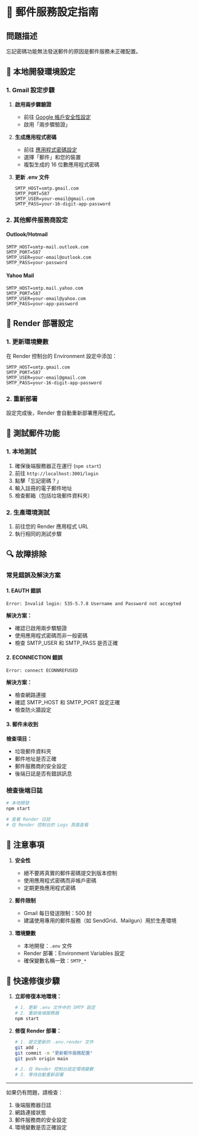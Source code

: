 # 📧 郵件服務設定指南

## 問題描述
忘記密碼功能無法發送郵件的原因是郵件服務未正確配置。

## 🔧 本地開發環境設定

### 1. Gmail 設定步驟

1. **啟用兩步驟驗證**
   - 前往 [Google 帳戶安全性設定](https://myaccount.google.com/security)
   - 啟用「兩步驟驗證」

2. **生成應用程式密碼**
   - 前往 [應用程式密碼設定](https://myaccount.google.com/apppasswords)
   - 選擇「郵件」和您的裝置
   - 複製生成的 16 位數應用程式密碼

3. **更新 .env 文件**
   ```env
   SMTP_HOST=smtp.gmail.com
   SMTP_PORT=587
   SMTP_USER=your-email@gmail.com
   SMTP_PASS=your-16-digit-app-password
   ```

### 2. 其他郵件服務商設定

#### Outlook/Hotmail
```env
SMTP_HOST=smtp-mail.outlook.com
SMTP_PORT=587
SMTP_USER=your-email@outlook.com
SMTP_PASS=your-password
```

#### Yahoo Mail
```env
SMTP_HOST=smtp.mail.yahoo.com
SMTP_PORT=587
SMTP_USER=your-email@yahoo.com
SMTP_PASS=your-app-password
```

## 🚀 Render 部署設定

### 1. 更新環境變數
在 Render 控制台的 Environment 設定中添加：

```env
SMTP_HOST=smtp.gmail.com
SMTP_PORT=587
SMTP_USER=your-email@gmail.com
SMTP_PASS=your-16-digit-app-password
```

### 2. 重新部署
設定完成後，Render 會自動重新部署應用程式。

## 🧪 測試郵件功能

### 1. 本地測試
1. 確保後端服務器正在運行 (`npm start`)
2. 前往 `http://localhost:3001/login`
3. 點擊「忘記密碼？」
4. 輸入註冊的電子郵件地址
5. 檢查郵箱（包括垃圾郵件資料夾）

### 2. 生產環境測試
1. 前往您的 Render 應用程式 URL
2. 執行相同的測試步驟

## 🔍 故障排除

### 常見錯誤及解決方案

#### 1. EAUTH 錯誤
```
Error: Invalid login: 535-5.7.8 Username and Password not accepted
```
**解決方案：**
- 確認已啟用兩步驟驗證
- 使用應用程式密碼而非一般密碼
- 檢查 SMTP_USER 和 SMTP_PASS 是否正確

#### 2. ECONNECTION 錯誤
```
Error: connect ECONNREFUSED
```
**解決方案：**
- 檢查網路連接
- 確認 SMTP_HOST 和 SMTP_PORT 設定正確
- 檢查防火牆設定

#### 3. 郵件未收到
**檢查項目：**
- 垃圾郵件資料夾
- 郵件地址是否正確
- 郵件服務商的安全設定
- 後端日誌是否有錯誤訊息

### 檢查後端日誌
```bash
# 本地開發
npm start

# 查看 Render 日誌
# 在 Render 控制台的 Logs 頁面查看
```

## 📝 注意事項

1. **安全性**
   - 絕不要將真實的郵件密碼提交到版本控制
   - 使用應用程式密碼而非帳戶密碼
   - 定期更換應用程式密碼

2. **郵件限制**
   - Gmail 每日發送限制：500 封
   - 建議使用專用的郵件服務（如 SendGrid、Mailgun）用於生產環境

3. **環境變數**
   - 本地開發：`.env` 文件
   - Render 部署：Environment Variables 設定
   - 確保變數名稱一致：`SMTP_*`

## 🎯 快速修復步驟

1. **立即修復本地環境：**
   ```bash
   # 1. 更新 .env 文件中的 SMTP 設定
   # 2. 重啟後端服務器
   npm start
   ```

2. **修復 Render 部署：**
   ```bash
   # 1. 提交更新的 .env.render 文件
   git add .
   git commit -m "更新郵件服務配置"
   git push origin main
   
   # 2. 在 Render 控制台設定環境變數
   # 3. 等待自動重新部署
   ```

---

如果仍有問題，請檢查：
1. 後端服務器日誌
2. 網路連接狀態
3. 郵件服務商的安全設定
4. 環境變數是否正確設定